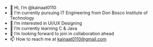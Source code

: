 - 👋 Hi, I’m @kainaat0110
- 📖 I'm currently pursuing IT Engineering from Don Bosco Institute of Technology 
- 👀 I’m interested in UI/UX Designing
- 🌱 I’m currently learning C & Java
- 💞️ I’m looking forward to join in collaboration ahead
- 📫 How to reach me at kainaat0110@gmail.com

<!---
kainaat0110/kainaat0110 is a ✨ special ✨ repository because its `README.md` (this file) appears on your GitHub profile.
You can click the Preview link to take a look at your changes.
--->
